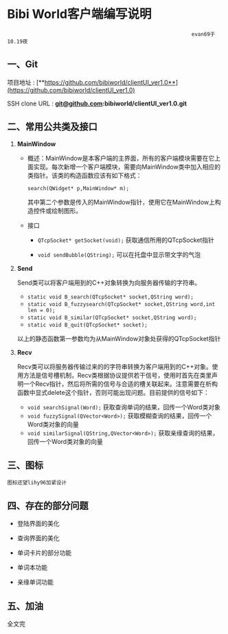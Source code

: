 # Bibi World客户端编写说明

																evan69于10.19夜

## 一、Git

项目地址 : [**https://github.com/bibiworld/clientUI_ver1.0**](https://github.com/bibiworld/clientUI_ver1.0)

SSH clone URL : **git@github.com:bibiworld/clientUI_ver1.0.git**

## 二、常用公共类及接口

1. **MainWindow**

	- 概述：MainWindow是本客户端的主界面，所有的客户端模块需要在它上面实现。每次新增一个客户端模块，需要向MainWindow类中加入相应的类指针。该类的构造函数应该有如下格式：
	
		` search(QWidget* p,MainWindow* m); `

		其中第二个参数是传入的MainWindow指针，使用它在MainWindow上构造控件或绘制图形。

	- 接口

		- `QTcpSocket* getSocket(void);` 获取通信所用的QTcpSocket指针

		- `void sendBubble(QString);` 可以在托盘中显示带文字的气泡

2. **Send**

	Send类可以将客户端用到的C++对象转换为向服务器传输的字符串。

	- `static void B_search(QTcpSocket* socket,QString word);`
    - `static void B_fuzzysearch(QTcpSocket* socket,QString word,int len = 0);`
    - `static void B_similar(QTcpSocket* socket,QString word);`
    - `static void B_quit(QTcpSocket* socket);`

	以上的静态函数第一参数均为从MainWindow对象处获得的QTcpSocket指针
    
3. **Recv**

	Recv类可以将服务器传输过来的的字符串转换为客户端用到的C++对象。使用方法是信号槽机制，Recv类根据协议提供若干信号，使用时首先在类里声明一个Recv指针，然后将所需的信号与合适的槽关联起来。注意需要在析构函数中显式delete这个指针，否则可能出现问题。目前提供的信号如下：
	
    - `void searchSignal(Word);` 获取查询单词的结果，回传一个Word类对象
    - `void fuzzySignal(QVector<Word>);` 获取模糊查询的结果，回传一个Word类对象的向量
    - `void similarSignal(QString,QVector<Word>);` 获取亲缘查询的结果，回传一个Word类对象的向量

## 三、图标

	图标还望lihy96加紧设计

## 四、存在的部分问题

- 登陆界面的美化

- 查询界面的美化

- 单词卡片的部分功能

- 单词本功能

- 亲缘单词功能

## 五、加油


全文完